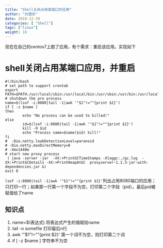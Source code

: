 ```yaml
---
title: "Shell关闭占用某端口的应用"
author: "刘港欢"
date: 2018-12-30
categories: [ "Shell"]
tags: ["linux"]
weight: 10
---
```


现在在自己的centos7上跑了应用，有个需求：重启该应用。实现如下 <!--more-->

# shell关闭占用某端口应用，并重启

```
#!/bin/bash
# set path to support crontab
export PATH=$PATH:/usr/local/sbin:/usr/local/bin:/usr/sbin:/usr/bin:/usr/local/go/bin:/root/bin
# shutdown the pre process
name=$(lsof -i:8080|tail -1|awk '"$1"!=""{print $2}')
if [ -z $name ]
then
        echo "No process can be used to killed!"
else
        id=$(lsof -i:8080|tail -1|awk '"$1"!=""{print $2}')
        kill -9 $id
        echo "Process name=$name($id) kill!"
fi
#  -Dio.netty.leakDetectionLevel=paranoid
# -Dio.netty.maxDirectMemory=0
# -Xmx1440m
# start new proxy process
 ( java -server -jar  -XX:+PrintGCTimeStamps -Xloggc:./gc.log  -XX:+PrintGCDetails -XX:+PrintHeapAtGC  proxyserver-1.1.3-jar-with-dependencies.jar &)
exit 0
```

`lsof -i:8080|tail -1|awk '"$1"!=""{print $2}'`列出占用8080端口的应用；只打印一行；如果那一行第一个字段不为空，打印第二个字段（pid）。最后pid被赋值给了name

## 知识点

1. name=$(表达式) 将表达式产生的值赋给name
2. tail -n somefile 打印最后n行
3. awk '"$1"!=""{print $2}'  第一个词不为空，则打印第二个词
4. if [ -z $name ]  字符串不为空